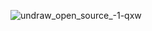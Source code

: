 
![undraw_open_source_-1-qxw](https://github.com/user-attachments/assets/460ea838-4738-4f61-87e0-6ad31f841b3b)
